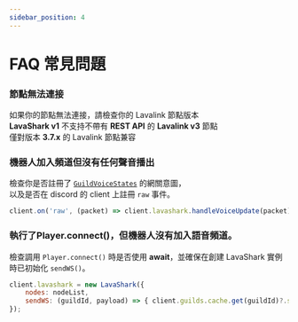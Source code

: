 ```yaml
---
sidebar_position: 4
---
```


# FAQ 常見問題

### 節點無法連接
如果你的節點無法連接，請檢查你的 Lavalink 節點版本  
**LavaShark v1** 不支持不帶有 **REST API** 的 **Lavalink v3** 節點  
僅對版本 **3.7.x** 的 Lavalink 節點兼容  


### 機器人加入頻道但沒有任何聲音播出
檢查你是否註冊了 [`GuildVoiceStates`](https://discord-api-types.dev/api/discord-api-types-v10/enum/GatewayIntentBits) 的網關意圖，  
以及是否在 discord 的 client 上註冊 `raw` 事件。

```js
client.on('raw', (packet) => client.lavashark.handleVoiceUpdate(packet));
```


### 執行了Player.connect()，但機器人沒有加入語音頻道。
檢查調用 `Player.connect()` 時是否使用 **await**，並確保在創建 LavaShark 實例時已初始化 `sendWS()`。  

```js
client.lavashark = new LavaShark({
    nodes: nodeList,
    sendWS: (guildId, payload) => { client.guilds.cache.get(guildId)?.shard.send(payload); }
});
```
